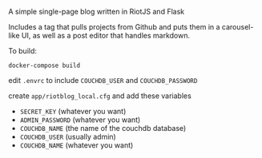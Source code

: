 A simple single-page blog written in RiotJS and Flask

Includes a tag that pulls projects from Github and puts them in a carousel-like
UI, as well as a post editor that handles markdown.

To build:

`docker-compose build`

edit `.envrc` to include `COUCHDB_USER` and `COUCHDB_PASSWORD`

create `app/riotblog_local.cfg` and add these variables
- `SECRET_KEY` (whatever you want)
- `ADMIN_PASSWORD` (whatever you want)
- `COUCHDB_NAME` (the name of the couchdb database)
- `COUCHDB_USER` (usually admin)
- `COUCHDB_NAME` (whatever you want)
